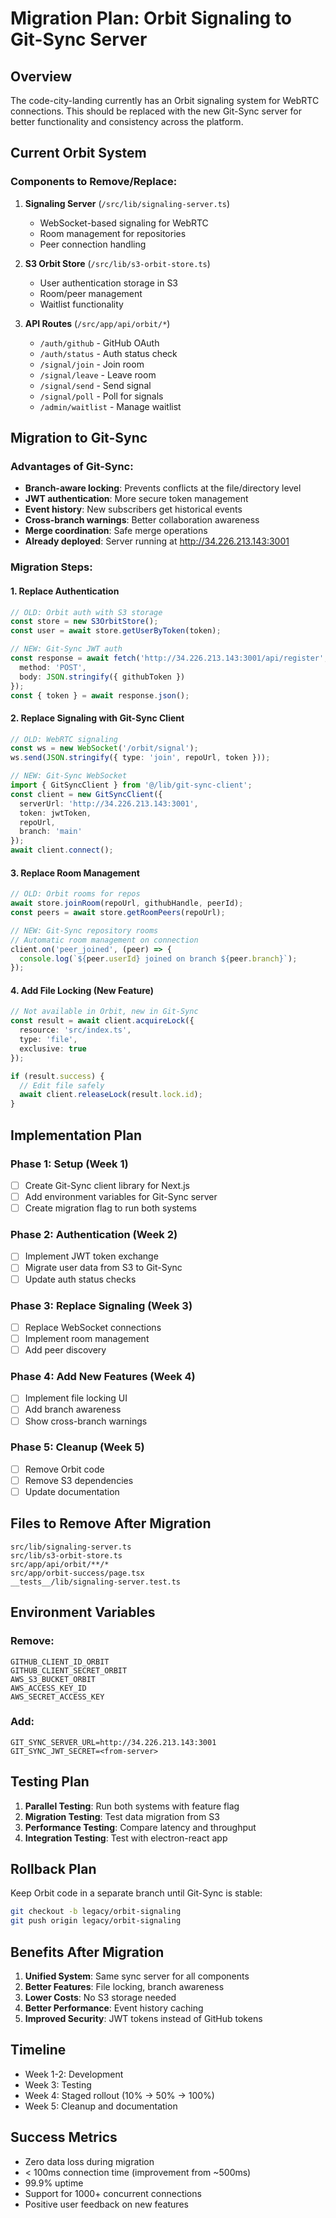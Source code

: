 # Migration Plan: Orbit Signaling to Git-Sync Server

## Overview

The code-city-landing currently has an Orbit signaling system for WebRTC connections. This should be replaced with the new Git-Sync server for better functionality and consistency across the platform.

## Current Orbit System

### Components to Remove/Replace:
1. **Signaling Server** (`/src/lib/signaling-server.ts`)
   - WebSocket-based signaling for WebRTC
   - Room management for repositories
   - Peer connection handling

2. **S3 Orbit Store** (`/src/lib/s3-orbit-store.ts`)
   - User authentication storage in S3
   - Room/peer management
   - Waitlist functionality

3. **API Routes** (`/src/app/api/orbit/*`)
   - `/auth/github` - GitHub OAuth
   - `/auth/status` - Auth status check
   - `/signal/join` - Join room
   - `/signal/leave` - Leave room
   - `/signal/send` - Send signal
   - `/signal/poll` - Poll for signals
   - `/admin/waitlist` - Manage waitlist

## Migration to Git-Sync

### Advantages of Git-Sync:
- **Branch-aware locking**: Prevents conflicts at the file/directory level
- **JWT authentication**: More secure token management
- **Event history**: New subscribers get historical events
- **Cross-branch warnings**: Better collaboration awareness
- **Merge coordination**: Safe merge operations
- **Already deployed**: Server running at http://34.226.213.143:3001

### Migration Steps:

#### 1. Replace Authentication
```typescript
// OLD: Orbit auth with S3 storage
const store = new S3OrbitStore();
const user = await store.getUserByToken(token);

// NEW: Git-Sync JWT auth
const response = await fetch('http://34.226.213.143:3001/api/register', {
  method: 'POST',
  body: JSON.stringify({ githubToken })
});
const { token } = await response.json();
```

#### 2. Replace Signaling with Git-Sync Client
```typescript
// OLD: WebRTC signaling
const ws = new WebSocket('/orbit/signal');
ws.send(JSON.stringify({ type: 'join', repoUrl, token }));

// NEW: Git-Sync WebSocket
import { GitSyncClient } from '@/lib/git-sync-client';
const client = new GitSyncClient({
  serverUrl: 'http://34.226.213.143:3001',
  token: jwtToken,
  repoUrl,
  branch: 'main'
});
await client.connect();
```

#### 3. Replace Room Management
```typescript
// OLD: Orbit rooms for repos
await store.joinRoom(repoUrl, githubHandle, peerId);
const peers = await store.getRoomPeers(repoUrl);

// NEW: Git-Sync repository rooms
// Automatic room management on connection
client.on('peer_joined', (peer) => {
  console.log(`${peer.userId} joined on branch ${peer.branch}`);
});
```

#### 4. Add File Locking (New Feature)
```typescript
// Not available in Orbit, new in Git-Sync
const result = await client.acquireLock({
  resource: 'src/index.ts',
  type: 'file',
  exclusive: true
});

if (result.success) {
  // Edit file safely
  await client.releaseLock(result.lock.id);
}
```

## Implementation Plan

### Phase 1: Setup (Week 1)
- [ ] Create Git-Sync client library for Next.js
- [ ] Add environment variables for Git-Sync server
- [ ] Create migration flag to run both systems

### Phase 2: Authentication (Week 2)
- [ ] Implement JWT token exchange
- [ ] Migrate user data from S3 to Git-Sync
- [ ] Update auth status checks

### Phase 3: Replace Signaling (Week 3)
- [ ] Replace WebSocket connections
- [ ] Implement room management
- [ ] Add peer discovery

### Phase 4: Add New Features (Week 4)
- [ ] Implement file locking UI
- [ ] Add branch awareness
- [ ] Show cross-branch warnings

### Phase 5: Cleanup (Week 5)
- [ ] Remove Orbit code
- [ ] Remove S3 dependencies
- [ ] Update documentation

## Files to Remove After Migration

```
src/lib/signaling-server.ts
src/lib/s3-orbit-store.ts
src/app/api/orbit/**/*
src/app/orbit-success/page.tsx
__tests__/lib/signaling-server.test.ts
```

## Environment Variables

### Remove:
```env
GITHUB_CLIENT_ID_ORBIT
GITHUB_CLIENT_SECRET_ORBIT
AWS_S3_BUCKET_ORBIT
AWS_ACCESS_KEY_ID
AWS_SECRET_ACCESS_KEY
```

### Add:
```env
GIT_SYNC_SERVER_URL=http://34.226.213.143:3001
GIT_SYNC_JWT_SECRET=<from-server>
```

## Testing Plan

1. **Parallel Testing**: Run both systems with feature flag
2. **Migration Testing**: Test data migration from S3
3. **Performance Testing**: Compare latency and throughput
4. **Integration Testing**: Test with electron-react app

## Rollback Plan

Keep Orbit code in a separate branch until Git-Sync is stable:
```bash
git checkout -b legacy/orbit-signaling
git push origin legacy/orbit-signaling
```

## Benefits After Migration

1. **Unified System**: Same sync server for all components
2. **Better Features**: File locking, branch awareness
3. **Lower Costs**: No S3 storage needed
4. **Better Performance**: Event history caching
5. **Improved Security**: JWT tokens instead of GitHub tokens

## Timeline

- Week 1-2: Development
- Week 3: Testing
- Week 4: Staged rollout (10% → 50% → 100%)
- Week 5: Cleanup and documentation

## Success Metrics

- Zero data loss during migration
- < 100ms connection time (improvement from ~500ms)
- 99.9% uptime
- Support for 1000+ concurrent connections
- Positive user feedback on new features